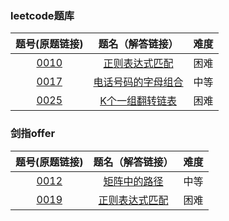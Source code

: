 ### leetcode题库

题号(原题链接) | 题名（解答链接） | 难度
:-: | :-: | :-:
[0010](https://leetcode-cn.com/problems/regular-expression-matching/description/) | [正则表达式匹配](https://github.com/cocowh/algorithm/blob/master/hard/10.正则表达式匹配.go) | 困难
[0017](https://leetcode-cn.com/problems/letter-combinations-of-a-phone-number/description/) | [电话号码的字母组合](https://github.com/cocowh/algorithm/blob/master/medium/17.电话号码的字母组合.go) | 中等
[0025](https://leetcode-cn.com/problems/reverse-nodes-in-k-group/) | [K个一组翻转链表](https://github.com/cocowh/algorithm/blob/master/hard/25.k-个一组翻转链表.go) | 困难


### 剑指offer

题号(原题链接) | 题名（解答链接） | 难度
:-: | :-: | :-:
[0012](https://leetcode-cn.com/problems/ju-zhen-zhong-de-lu-jing-lcof/) | [矩阵中的路径](https://github.com/cocowh/algorithm/blob/master/medium/offer.12.矩阵中的路径.go) | 中等
[0019](https://leetcode-cn.com/problems/zheng-ze-biao-da-shi-pi-pei-lcof/) | [正则表达式匹配](https://github.com/cocowh/algorithm/blob/master/hard/offer.19.正则表达式匹配.go) | 困难